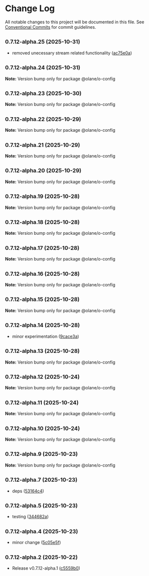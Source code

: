 # Change Log

All notable changes to this project will be documented in this file.
See [Conventional Commits](https://conventionalcommits.org) for commit guidelines.

## <small>0.7.12-alpha.25 (2025-10-31)</small>

- removed unecessary stream related functionality ([ac75e0a](https://github.com/olane-labs/olane/commit/ac75e0a))

## <small>0.7.12-alpha.24 (2025-10-31)</small>

**Note:** Version bump only for package @olane/o-config

## <small>0.7.12-alpha.23 (2025-10-30)</small>

**Note:** Version bump only for package @olane/o-config

## <small>0.7.12-alpha.22 (2025-10-29)</small>

**Note:** Version bump only for package @olane/o-config

## <small>0.7.12-alpha.21 (2025-10-29)</small>

**Note:** Version bump only for package @olane/o-config

## <small>0.7.12-alpha.20 (2025-10-29)</small>

**Note:** Version bump only for package @olane/o-config

## <small>0.7.12-alpha.19 (2025-10-28)</small>

**Note:** Version bump only for package @olane/o-config

## <small>0.7.12-alpha.18 (2025-10-28)</small>

**Note:** Version bump only for package @olane/o-config

## <small>0.7.12-alpha.17 (2025-10-28)</small>

**Note:** Version bump only for package @olane/o-config

## <small>0.7.12-alpha.16 (2025-10-28)</small>

**Note:** Version bump only for package @olane/o-config

## <small>0.7.12-alpha.15 (2025-10-28)</small>

**Note:** Version bump only for package @olane/o-config

## <small>0.7.12-alpha.14 (2025-10-28)</small>

- minor experimentation ([9cace3a](https://github.com/olane-labs/olane/commit/9cace3a))

## <small>0.7.12-alpha.13 (2025-10-28)</small>

**Note:** Version bump only for package @olane/o-config

## <small>0.7.12-alpha.12 (2025-10-24)</small>

**Note:** Version bump only for package @olane/o-config

## <small>0.7.12-alpha.11 (2025-10-24)</small>

**Note:** Version bump only for package @olane/o-config

## <small>0.7.12-alpha.10 (2025-10-24)</small>

**Note:** Version bump only for package @olane/o-config

## <small>0.7.12-alpha.9 (2025-10-23)</small>

**Note:** Version bump only for package @olane/o-config

## <small>0.7.12-alpha.7 (2025-10-23)</small>

- deps ([53164c4](https://github.com/olane-labs/olane/commit/53164c4))

## <small>0.7.12-alpha.5 (2025-10-23)</small>

- testing ([344682a](https://github.com/olane-labs/olane/commit/344682a))

## <small>0.7.12-alpha.4 (2025-10-23)</small>

- minor change ([5c05e5f](https://github.com/olane-labs/olane/commit/5c05e5f))

## <small>0.7.12-alpha.2 (2025-10-22)</small>

- Release v0.7.12-alpha.1 ([c5559b0](https://github.com/olane-labs/olane/commit/c5559b0))
